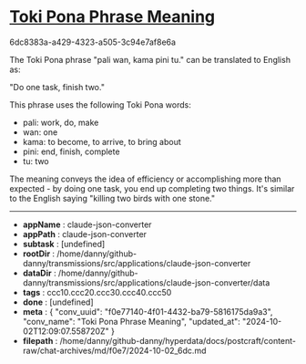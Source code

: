 # [Toki Pona Phrase Meaning](https://claude.ai/chat/f0e77140-4f01-4432-ba79-5816175da9a3)

6dc8383a-a429-4323-a505-3c94e7af8e6a

 The Toki Pona phrase "pali wan, kama pini tu." can be translated to English as:

"Do one task, finish two."

This phrase uses the following Toki Pona words:
- pali: work, do, make
- wan: one
- kama: to become, to arrive, to bring about
- pini: end, finish, complete
- tu: two

The meaning conveys the idea of efficiency or accomplishing more than expected - by doing one task, you end up completing two things. It's similar to the English saying "killing two birds with one stone."

---

* **appName** : claude-json-converter
* **appPath** : claude-json-converter
* **subtask** : [undefined]
* **rootDir** : /home/danny/github-danny/transmissions/src/applications/claude-json-converter
* **dataDir** : /home/danny/github-danny/transmissions/src/applications/claude-json-converter/data
* **tags** : ccc10.ccc20.ccc30.ccc40.ccc50
* **done** : [undefined]
* **meta** : {
  "conv_uuid": "f0e77140-4f01-4432-ba79-5816175da9a3",
  "conv_name": "Toki Pona Phrase Meaning",
  "updated_at": "2024-10-02T12:09:07.558720Z"
}
* **filepath** : /home/danny/github-danny/hyperdata/docs/postcraft/content-raw/chat-archives/md/f0e7/2024-10-02_6dc.md